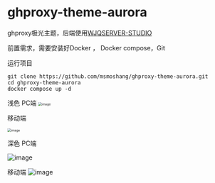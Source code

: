 # ghproxy-theme-aurora
ghproxy极光主题，后端使用[WJQSERVER-STUDIO](https://github.com/WJQSERVER-STUDIO/ghproxy/)

前置需求，需要安装好Docker ， Docker compose，Git

运行项目

```
git clone https://github.com/msmoshang/ghproxy-theme-aurora.git
cd ghproxy-theme-aurora
docker compose up -d
```
浅色
PC端
<img src="https://github.com/user-attachments/assets/b7fa6537-e0b1-4bdf-b620-176010dee1db" alt="image" style="zoom: 50%;" />


移动端

<img src="https://github.com/user-attachments/assets/67b3e843-252f-45f5-9eb1-ec71cd6ed867" alt="image" style="zoom: 50%;" />

深色
PC端

![image](https://github.com/user-attachments/assets/5f50e028-1160-4253-9e67-d93ada1f6f37)


移动端
![image](https://github.com/user-attachments/assets/9a177e00-524e-403c-bdda-e70c9c01fd9b)
